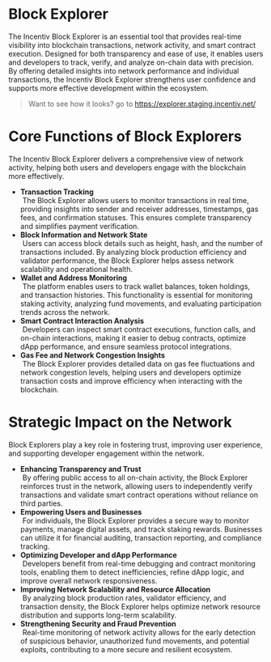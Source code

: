 

# Block Explorer

The Incentiv Block Explorer is an essential tool that provides real-time visibility into blockchain transactions, network activity, and smart contract execution. Designed for both transparency and ease of use, it enables users and developers to track, verify, and analyze on-chain data with precision. By offering detailed insights into network performance and individual transactions, the Incentiv Block Explorer strengthens user confidence and supports more effective development within the ecosystem.

> <Note>Want to see how it looks? go to https://explorer.staging.incentiv.net/</Note>

# Core Functions of Block Explorers

The Incentiv Block Explorer delivers a comprehensive view of network activity, helping both users and developers engage with the blockchain more effectively.

* **Transaction Tracking**\
   The Block Explorer allows users to monitor transactions in real time, providing insights into sender and receiver addresses, timestamps, gas fees, and confirmation statuses. This ensures complete transparency and simplifies payment verification.
* **Block Information and Network State**\
   Users can access block details such as height, hash, and the number of transactions included. By analyzing block production efficiency and validator performance, the Block Explorer helps assess network scalability and operational health.
* **Wallet and Address Monitoring**\
   The platform enables users to track wallet balances, token holdings, and transaction histories. This functionality is essential for monitoring staking activity, analyzing fund movements, and evaluating participation trends across the network.
* **Smart Contract Interaction Analysis**\
   Developers can inspect smart contract executions, function calls, and on-chain interactions, making it easier to debug contracts, optimize dApp performance, and ensure seamless protocol integrations.
* **Gas Fee and Network Congestion Insights**\
   The Block Explorer provides detailed data on gas fee fluctuations and network congestion levels, helping users and developers optimize transaction costs and improve efficiency when interacting with the blockchain.

# Strategic Impact on the Network

Block Explorers play a key role in fostering trust, improving user experience, and supporting developer engagement within the network.

* **Enhancing Transparency and Trust**\
   By offering public access to all on-chain activity, the Block Explorer reinforces trust in the network, allowing users to independently verify transactions and validate smart contract operations without reliance on third parties.
* **Empowering Users and Businesses**\
   For individuals, the Block Explorer provides a secure way to monitor payments, manage digital assets, and track staking rewards. Businesses can utilize it for financial auditing, transaction reporting, and compliance tracking.
* **Optimizing Developer and dApp Performance**\
   Developers benefit from real-time debugging and contract monitoring tools, enabling them to detect inefficiencies, refine dApp logic, and improve overall network responsiveness.
* **Improving Network Scalability and Resource Allocation**\
   By analyzing block production rates, validator efficiency, and transaction density, the Block Explorer helps optimize network resource distribution and supports long-term scalability.
* **Strengthening Security and Fraud Prevention**\
   Real-time monitoring of network activity allows for the early detection of suspicious behavior, unauthorized fund movements, and potential exploits, contributing to a more secure and resilient ecosystem.

          